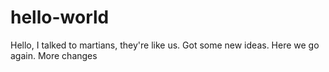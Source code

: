 hello-world
===========


Hello, I talked to martians, they're like us. Got some new ideas. Here we go again.
More changes
